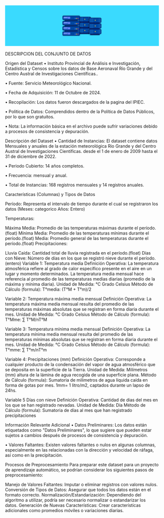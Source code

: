 ![Texto alternativo](dataset.jpg)

DESCRIPCION DEL CONJUNTO DE DATOS

Origen del Dataset
•  Instituto Provincial de Análisis e Investigación, Estadística y Censos sobre los datos de Base Aeronaval Río Grande y del Centro Austral de Investigaciones Científicas..

• Fuente: Servicio Meteorológico Nacional.

• Fecha de Adquisición: 11 de Octubre de 2024.

• Recopilación: Los datos fueron descargados de la pagina del IPIEC.

• Política de Datos: Comprendidos dentro de la Política de Datos Públicos, por lo que son gratuitos.

• Nota: La información básica en el archivo puede sufrir variaciones debido a procesos de consistencia y depuración.

Descripción del Dataset
• Cantidad de Instancias: El dataset contiene datos Mensuales y anuales de la estación meteorológica Rio Grande y del Centro Austral de Investigaciones Científicas. desde el 1 de enero de 2009 hasta el 31 de diciembre de 2022.

• Periodo Cubierto: 14 años completos.

• Frecuencia: mensual y anual.

• Total de Instancias: 168 registros mensuales y 14 registros anuales.

Características (Columnas) y Tipos de Datos

Período: Representa el intervalo de tiempo durante el cual se registraron los datos (Meses: categorico Años: Entero) 

Temperaturas:

Máxima Media: Promedio de las temperaturas máximas durante el período.(float)
Mínima Media: Promedio de las temperaturas mínimas durante el período.(float)
Media: Promedio general de las temperaturas durante el período.(float)
Precipitaciones:

Lluvia Caída: Cantidad total de lluvia registrada en el período.(float)
Días con Nieve: Número de días en los que se registró nieve durante el período.(entero)
Variable 1:	Temperatura media 
Definición Operativa: La temperatura atmosférica refiere al grado de calor específico presente en el aire en un lugar y momento determinados. 
La temperatura media mensual hace referencia al promedio de las temperaturas medias diarias (promedio de la máxima y mínima diaria).
Unidad de Medida:	°C Grado Celsius
Método de Cálculo (formula):	T°media: (T°M + T°m)/2


Variable 2:	Temperatura máxima media mensual
Definición Operativa: 	La temperatura máxima media mensual resulta del promedio de las temperaturas máximas absolutas que se registran en forma diaria durante el mes.
Unidad de Medida:	°C Grado Celsius
Método de Cálculo (formula):	T°Mme: ∑ T°M/nT°M


Variable 3:	Temperatura mínima media mensual
Definición Operativa: 	La temperatura mínima media mensual resulta del promedio de las temperaturas mínimas absolutas que se registran en forma diaria durante el mes.
Unidad de Medida:	°C Grado Celsius
Método de Cálculo (formula):	T°mme: ∑ T°m/nT°m


Variable 4:	Precipitaciones (mm)
Definición Operativa: 	Corresponde a cualquier producto de la condensación del vapor de agua atmosférico que se deposita en la superficie de la Tierra. 
Unidad de Medida:	Milímetros (mm)  altura de la lámina de agua recogida de una superficie plana. 
Método de Cálculo (formula):	Sumatoria de milimetros de agua líquida caída en forma de gotas por mes. 1mm= 1 litro/m2, captados durante un lapso de 24hs. 


Variable 5	Días con nieve
Definición Operativa:	Cantidad de dias del mes en los que se han registrado nevadas.
Unidad de Medida:	Día
Método de Cálculo (formula):	Sumatoria de días al mes que han registrado precipitaciones

Información Relevante Adicional
• Datos Preliminares: Los datos están etiquetados como "Datos Preliminares", lo que sugiere que pueden estar sujetos a cambios después de procesos de consistencia y depuración.

• Valores Faltantes: Existen valores faltantes o nulos en algunas columnas, especialmente en las relacionadas con la dirección y velocidad de ráfaga, así como en la precipitación.

Procesos de Preprocesamiento
Para preparar este dataset para un proyecto de aprendizaje automático, se podrían considerar los siguientes pasos de preprocesamiento:

Manejo de Valores Faltantes: Imputar o eliminar registros con valores nulos.
Conversión de Tipos de Datos: Asegurar que todos los datos están en el formato correcto.
Normalización/Estandarización: Dependiendo del algoritmo a utilizar, podría ser necesario normalizar o estandarizar los datos.
Generación de Nuevas Características: Crear características adicionales como promedios móviles o variaciones diarias.